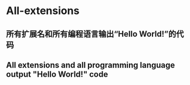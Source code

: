 # All-extensions
## 所有扩展名和所有编程语言输出“Hello World!”的代码
## All extensions and all programming language output "Hello World!" code
